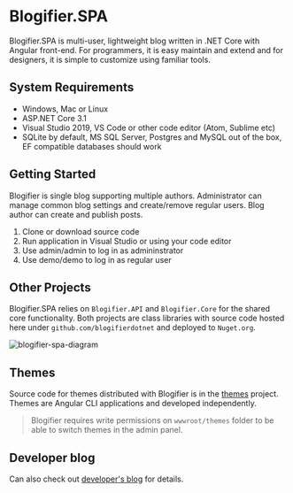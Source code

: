 # Blogifier.SPA

Blogifier.SPA is multi-user, lightweight blog written in .NET Core with Angular front-end. For programmers, it is easy maintain and extend and for designers, it is simple to customize using familiar tools.

<!--- commented out until azure pipelines work with .net core 3.1
[![Build Status](https://dev.azure.com/rtur/Blogifier/_apis/build/status/blogifierdotnet.Blogifier)](https://dev.azure.com/rtur/Blogifier/_build/latest?definitionId=3)
-->

## System Requirements

* Windows, Mac or Linux
* ASP.NET Core 3.1
* Visual Studio 2019, VS Code or other code editor (Atom, Sublime etc)
* SQLite by default, MS SQL Server, Postgres and MySQL out of the box, EF compatible databases should work

## Getting Started

Blogifier is single blog supporting multiple authors. Administrator can manage common blog settings and create/remove regular users. Blog author can create and publish posts.

1. Clone or download source code
2. Run application in Visual Studio or using your code editor
3. Use admin/admin to log in as admininstrator
4. Use demo/demo to log in as regular user

## Other Projects

Blogifier.SPA relies on `Blogifier.API` and `Blogifier.Core` for the shared core functionality. Both projects 
are class libraries with source code hosted here under `github.com/blogifierdotnet` and deployed to `Nuget.org`.

![blogifier-spa-diagram](https://user-images.githubusercontent.com/1932785/78629955-1bfc4d00-785e-11ea-90b7-f3c8421c859e.png)

## Themes

Source code for themes distributed with Blogifier  is in the [themes](https://github.com/blogifierdotnet/themes) project. 
Themes are Angular CLI applications and developed independently.

> Blogifier requires write permissions on `wwwroot/themes` folder to be able to switch themes in the admin panel.

## Developer blog

Can also check out [developer's blog](http://rtur.net) for details.